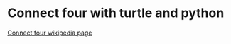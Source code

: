 # Connect four with turtle and python

[Connect four wikipedia page](https://en.wikipedia.org/wiki/Connect_Four)
